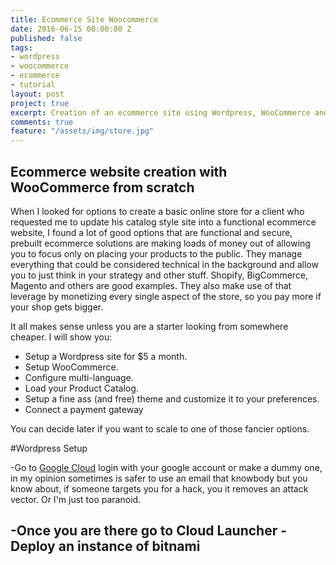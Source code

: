 ```yaml
---
title: Ecommerce Site Woocommerce
date: 2016-06-15 00:00:00 Z
published: false
tags:
- wordpress
- woocommerce
- ecommerce
- tutorial
layout: post
project: true
excerpt: Creation of an ecommerce site using Wordpress, WooCommerce and Google
comments: true
feature: "/assets/img/store.jpg"
---
```


## Ecommerce website creation with WooCommerce from scratch


When I looked for options to create a basic online store for a client who requested me to update his catalog style site into a functional ecommerce website, I found a lot of good options that are functional and secure, prebuilt ecommerce solutions are making loads of money out of allowing you to focus only on placing your products to the public.
They manage everything that could be considered technical in the background and allow you to just think in your strategy and other stuff. Shopify, BigCommerce, Magento and others are good examples.
They also make use of that leverage by monetizing every single aspect of the store, so you pay more if your shop gets bigger.

It all makes sense unless you are a starter looking  from somewhere cheaper.
I will show you:
- Setup a Wordpress site for $5 a month.
- Setup WooCommerce.
- Configure multi-language.
- Load your Product Catalog.
- Setup a fine ass (and free) theme and customize it to your preferences.
- Connect a payment gateway


 You can decide later if you want to scale to one of those fancier options.
 
 
 #Wordpress Setup
 
 -Go to [Google Cloud](https://cloud.google.com) login with your google account or make a dummy one, in my opinion sometimes is safer to use an email that knowbody but you know about,  if someone targets you for a hack, you it removes an attack vector. Or I'm just too paranoid.
 
 -Once you are there go to Cloud Launcher
 -Deploy an instance of bitnami
 -
